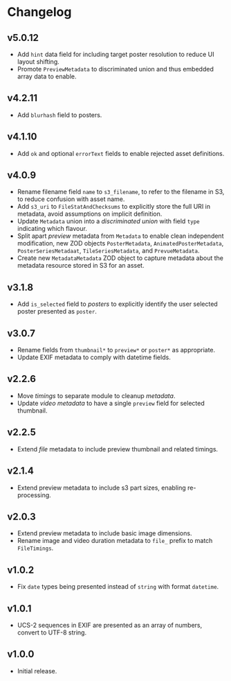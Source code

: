 # Changelog
## v5.0.12
- Add `hint` data field for including target poster resolution to reduce UI layout shifting.
- Promote `PreviewMetadata` to discriminated union and thus embedded array data to enable.

## v4.2.11
- Add `blurhash` field to posters.

## v4.1.10
- Add `ok` and optional `errorText` fields to enable rejected asset definitions.

## v4.0.9
- Rename filename field `name` to `s3_filename`, to refer to the filename in S3, to reduce confusion with asset name.
- Add `s3_uri` to `FileStatAndChecksums` to explicitly store the full URI in metadata, avoid assumptions on implicit definition.
- Update `Metadata` union into a _discriminated union_ with field `type` indicating which flavour.
- Split apart _preview_ metadata from `Metadata` to enable clean independent modification, new ZOD objects `PosterMetadata`, `AnimatedPosterMetadata`, `PosterSeriesMetadaat`, `TileSeriesMetadata`, and `PrevueMetadata`.
- Create new `MetadataMetadata` ZOD object to capture metadata about the metadata resource stored in S3 for an asset.

## v3.1.8
- Add `is_selected` field to _posters_ to explicitly identify the user selected poster presented as `poster`.

## v3.0.7
- Rename fields from `thumbnail*` to `preview*` or `poster*` as appropriate.
- Update EXIF metadata to comply with datetime fields.

## v2.2.6
- Move _timings_ to separate module to cleanup _metadata_.
- Update _video metadata_ to have a single `preview` field for selected thumbnail.

## v2.2.5
- Extend _file_ metadata to include preview thumbnail and related timings.

## v2.1.4
- Extend preview metadata to include s3 part sizes, enabling re-processing.

## v2.0.3
- Extend preview metadata to include basic image dimensions.
- Rename image and video duration metadata to `file_` prefix to match `FileTimings`.

## v1.0.2
- Fix `date` types being presented instead of `string` with format `datetime`.

## v1.0.1
- UCS-2 sequences in EXIF are presented as an array of numbers, convert to UTF-8 string.

## v1.0.0
- Initial release.
